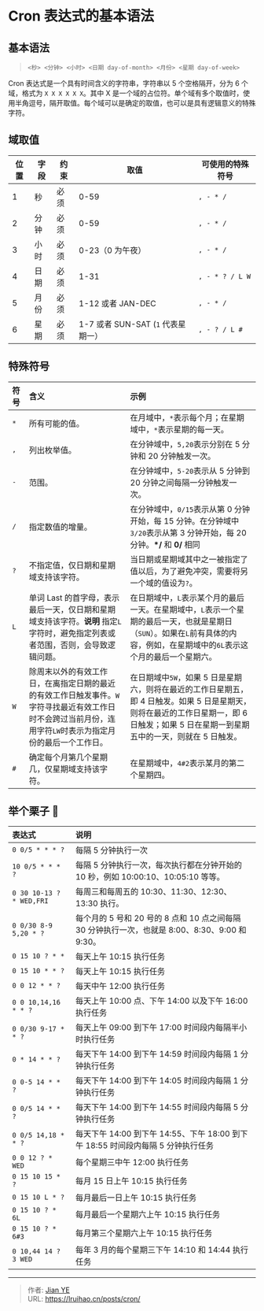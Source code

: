 # Cron 表达式的基本语法


## 基本语法

> `<秒> <分钟> <小时> <日期 day-of-month> <月份> <星期 day-of-week>`

Cron 表达式是一个具有时间含义的字符串，字符串以 5 个空格隔开，分为 6 个域，格式为 `X X X X X X`。其中 X 是一个域的占位符。单个域有多个取值时，使用半角逗号，隔开取值。每个域可以是确定的取值，也可以是具有逻辑意义的特殊字符。

<!--more-->

## 域取值

| 位置 | 字段 | 约束 | 取值                               | 可使用的特殊符号 |
| ---- | ---- | ---- | ---------------------------------- | ---------------- |
| 1    | 秒   | 必须 | 0-59                               | `, - * /`        |
| 2    | 分钟 | 必须 | 0-59                               | `, - * /`        |
| 3    | 小时 | 必须 | 0-23（0 为午夜）                   | `, - * /`        |
| 4    | 日期 | 必须 | 1-31                               | `, - * ? / L W`  |
| 5    | 月份 | 必须 | 1-12 或者 JAN-DEC                  | `, - * /`        |
| 6    | 星期 | 必须 | 1-7 或者 SUN-SAT (`1` 代表星期一） | `, - ? / L #`    |

## 特殊符号

| 符号 | 含义                                                                                                                                                        | 示例                                                                                                                                                                                     |
| :--- | :---------------------------------------------------------------------------------------------------------------------------------------------------------- | :--------------------------------------------------------------------------------------------------------------------------------------------------------------------------------------- |
| `*`  | 所有可能的值。                                                                                                                                              | 在月域中，`*`表示每个月；在星期域中，`*`表示星期的每一天。                                                                                                                               |
| `,`  | 列出枚举值。                                                                                                                                                | 在分钟域中，`5,20`表示分别在 5 分钟和 20 分钟触发一次。                                                                                                                                  |
| `-`  | 范围。                                                                                                                                                      | 在分钟域中，`5-20`表示从 5 分钟到 20 分钟之间每隔一分钟触发一次。                                                                                                                        |
| `/`  | 指定数值的增量。                                                                                                                                            | 在分钟域中，`0/15`表示从第 0 分钟开始，每 15 分钟。在分钟域中`3/20`表示从第 3 分钟开始，每 20 分钟。**\*/** 和 **0/** 相同                                                               |
| `?`  | 不指定值，仅日期和星期域支持该字符。                                                                                                                        | 当日期或星期域其中之一被指定了值以后，为了避免冲突，需要将另一个域的值设为`?`。                                                                                                          |
| `L`  | 单词 Last 的首字母，表示最后一天，仅日期和星期域支持该字符。**说明** 指定`L`字符时，避免指定列表或者范围，否则，会导致逻辑问题。                            | 在日期域中，`L`表示某个月的最后一天。在星期域中，`L`表示一个星期的最后一天，也就是星期日（`SUN`）。如果在`L`前有具体的内容，例如，在星期域中的`6L`表示这个月的最后一个星期六。           |
| `W`  | 除周末以外的有效工作日，在离指定日期的最近的有效工作日触发事件。`W`字符寻找最近有效工作日时不会跨过当前月份，连用字符`LW`时表示为指定月份的最后一个工作日。 | 在日期域中`5W`，如果 5 日是星期六，则将在最近的工作日星期五，即 4 日触发。如果 5 日是星期天，则将在最近的工作日星期一，即 6 日触发；如果 5 日在星期一到星期五中的一天，则就在 5 日触发。 |
| `#`  | 确定每个月第几个星期几，仅星期域支持该字符。                                                                                                                | 在星期域中，`4#2`表示某月的第二个星期四。                                                                                                                                                |

## 举个栗子 🌰

| 表达式                   | 说明                                                                                            |
| :----------------------- | :---------------------------------------------------------------------------------------------- |
| `0 0/5 * * * ?`          | 每隔 5 分钟执行一次                                                                             |
| `10 0/5 * * * ?`         | 每隔 5 分钟执行一次，每次执行都在分钟开始的 10 秒，例如 10:00:10、10:05:10 等等。               |
| `0 30 10-13 ? * WED,FRI` | 每周三和每周五的 10:30、11:30、12:30、13:30 执行。                                              |
| `0 0/30 8-9 5,20 * ?`    | 每个月的 5 号和 20 号的 8 点和 10 点之间每隔 30 分钟执行一次，也就是 8:00、8:30、9:00 和 9:30。 |
| `0 15 10 ? * *`          | 每天上午 10:15 执行任务                                                                         |
| `0 15 10 * * ?`          | 每天上午 10:15 执行任务                                                                         |
| `0 0 12 * * ?`           | 每天中午 12:00 执行任务                                                                         |
| `0 0 10,14,16 * * ?`     | 每天上午 10:00 点、下午 14:00 以及下午 16:00 执行任务                                           |
| `0 0/30 9-17 * * ?`      | 每天上午 09:00 到下午 17:00 时间段内每隔半小时执行任务                                          |
| `0 * 14 * * ?`           | 每天下午 14:00 到下午 14:59 时间段内每隔 1 分钟执行任务                                         |
| `0 0-5 14 * * ?`         | 每天下午 14:00 到下午 14:05 时间段内每隔 1 分钟执行任务                                         |
| `0 0/5 14 * * ?`         | 每天下午 14:00 到下午 14:55 时间段内每隔 5 分钟执行任务                                         |
| `0 0/5 14,18 * * ?`      | 每天下午 14:00 到下午 14:55、下午 18:00 到下午 18:55 时间段内每隔 5 分钟执行任务                |
| `0 0 12 ? * WED`         | 每个星期三中午 12:00 执行任务                                                                   |
| `0 15 10 15 * ?`         | 每月 15 日上午 10:15 执行任务                                                                   |
| `0 15 10 L * ?`          | 每月最后一日上午 10:15 执行任务                                                                 |
| `0 15 10 ? * 6L`         | 每月最后一个星期六上午 10:15 执行任务                                                           |
| `0 15 10 ? * 6#3`        | 每月第三个星期六上午 10:15 执行任务                                                             |
| `0 10,44 14 ? 3 WED`     | 每年 3 月的每个星期三下午 14:10 和 14:44 执行任务                                               |


---

> 作者: [Jian YE](https://github.com/jianye0428)  
> URL: https://lruihao.cn/posts/cron/  

